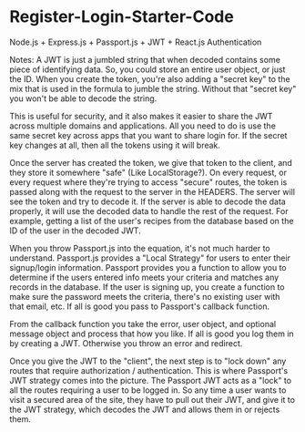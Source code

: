 # Register-Login-Starter-Code
Node.js + Express.js + Passport.js + JWT + React.js Authentication



Notes:
A JWT is just a jumbled string that when decoded contains some piece of identifying data. So, you could store an entire user object, or just the ID. When you create the token, you're also adding a "secret key" to the mix that is used in the formula to jumble the string. Without that "secret key" you won't be able to decode the string.

This is useful for security, and it also makes it easier to share the JWT across multiple domains and applications. All you need to do is use the same secret key across apps that you want to share login for. If the secret key changes at all, then all the tokens using it will break.

Once the server has created the token, we give that token to the client, and they store it somewhere "safe" (Like LocalStorage?). On every request, or every request where they're trying to access "secure" routes, the token is passed along with the request to the server in the HEADERS. The server will see the token and try to decode it. If the server is able to decode the data properly, it will use the decoded data to handle the rest of the request. For example, getting a list of the user's recipes from the database based on the ID of the user in the decoded JWT.

When you throw Passport.js into the equation, it's not much harder to understand. Passport.js provides a "Local Strategy" for users to enter their signup/login information. Passport provides you a function to allow you to determine if the users entered info meets your criteria and matches any records in the database. If the user is signing up, you create a function to make sure the password meets the criteria, there's no existing user with that email, etc. If all is good you pass to Passport's callback function.

From the callback function you take the error, user object, and optional message object and process that how you like. If all is good you log them in by creating a JWT. Otherwise you throw an error and redirect.

Once you give the JWT to the "client", the next step is to "lock down" any routes that require authorization / authentication. This is where Passport's JWT strategy comes into the picture.
The Passport JWT acts as a "lock" to all the routes requiring a user to be logged in. So any time a user wants to visit a secured area of the site, they have to pull out their JWT, and give it to the JWT strategy, which decodes the JWT and allows them in or rejects them.